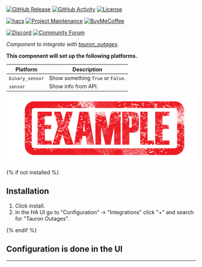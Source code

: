 [![GitHub Release][releases-shield]][releases]
[![GitHub Activity][commits-shield]][commits]
[![License][license-shield]][license]

[![hacs][hacsbadge]][hacs]
[![Project Maintenance][maintenance-shield]][user_profile]
[![BuyMeCoffee][buymecoffeebadge]][buymecoffee]

[![Discord][discord-shield]][discord]
[![Community Forum][forum-shield]][forum]

_Component to integrate with [tauron_outages][tauron_outages]._

**This component will set up the following platforms.**

Platform | Description
-- | --
`binary_sensor` | Show something `True` or `False`.
`sensor` | Show info from API.

![example][exampleimg]

{% if not installed %}
## Installation

1. Click install.
1. In the HA UI go to "Configuration" -> "Integrations" click "+" and search for "Tauron Outages".

{% endif %}


## Configuration is done in the UI

<!---->

***

[tauron_outages]: https://github.com/kubawolanin/ha-tauron-outages
[buymecoffee]: https://www.buymeacoffee.com/kubawolanin
[buymecoffeebadge]: https://img.shields.io/badge/buy%20me%20a%20coffee-donate-yellow.svg?style=for-the-badge
[commits-shield]: https://img.shields.io/github/commit-activity/y/kubawolanin/ha-tauron-outages.svg?style=for-the-badge
[commits]: https://github.com/kubawolanin/ha-tauron-outages/commits/master
[hacs]: https://hacs.xyz
[hacsbadge]: https://img.shields.io/badge/HACS-Custom-orange.svg?style=for-the-badge
[discord]: https://discord.gg/Qa5fW2R
[discord-shield]: https://img.shields.io/discord/330944238910963714.svg?style=for-the-badge
[exampleimg]: example.png
[forum-shield]: https://img.shields.io/badge/community-forum-brightgreen.svg?style=for-the-badge
[forum]: https://community.home-assistant.io/
[license]: https://github.com/kubawolanin/ha-tauron-outages/blob/main/LICENSE
[license-shield]: https://img.shields.io/github/license/kubawolanin/ha-tauron-outages.svg?style=for-the-badge
[maintenance-shield]: https://img.shields.io/badge/maintainer-Kuba%20Wolanin%20%40kubawolanin-blue.svg?style=for-the-badge
[releases-shield]: https://img.shields.io/github/release/kubawolanin/ha-tauron-outages.svg?style=for-the-badge
[releases]: https://github.com/kubawolanin/ha-tauron-outages/releases
[user_profile]: https://github.com/kubawolanin
